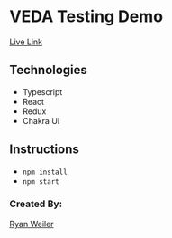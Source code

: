 # VEDA Testing Demo

[Live Link](https://nasa-gibs.github.io/dynamic-data-vis-web-prototypes/VEDA-Testing-Demo/)

## Technologies
* Typescript
* React
* Redux
* Chakra UI

## Instructions
* `npm install`
* `npm start`

### Created By:
[Ryan Weiler](https://github.com/ryanweiler92)
